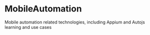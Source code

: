 # MobileAutomation
Mobile automation related technologies, including Appium and Autojs learning and use cases
